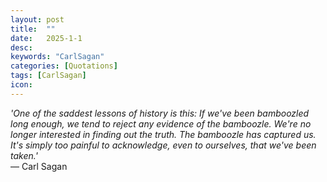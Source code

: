 ```yaml
---
layout: post
title:  "" 
date:   2025-1-1
desc:
keywords: "CarlSagan"
categories: [Quotations]
tags: [CarlSagan]
icon: 
---
```

<i>'One of the saddest lessons of history is this: If we've been bamboozled long enough, we tend to reject any evidence of the bamboozle. We're no longer interested in finding out the truth. The bamboozle has captured us. It's simply too painful to acknowledge, even to ourselves, that we've been taken.'</i><br>
― Carl Sagan

